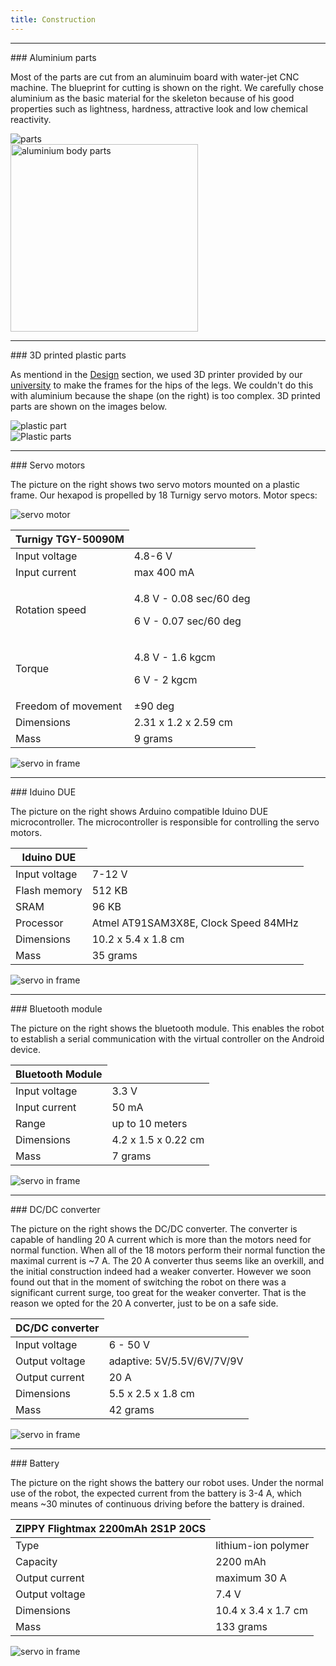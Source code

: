 ```yaml
---
title: Construction
---
```


<hr id="goals" class="featurette-divider">

<div class="row">
 
<div class="col-md-4">
### Aluminium parts

<p>
Most of the parts are cut from an aluminuim board with water-jet CNC machine. The blueprint for cutting is shown on the right. We carefully chose aluminium as the basic material for the skeleton because of his good properties such as lightness, hardness, attractive look and low chemical reactivity.
</p>
</div>

<div class="col-md-8">
<div class="row">
<div class="col-md-5">

<img class="img-responsive img-rounded" src="images/parts.png" alt="parts">
</div>
<div class="col-md-7">

<img class="img-responsive img-rounded" src="images/aluminium_body_plates.jpg" alt="aluminium body parts" width="300">
</div>
</div>
</div>

</div>


<hr id="goals" class="featurette-divider">

<div class="row">
 
<div class="col-md-4">
### 3D printed plastic parts

<p>
As mentiond in the <a href="/design.html">Design</a> section, we used 3D printer provided by our <a href="https://www.fer.unizg.hr">university</a> to make the frames for the hips of the legs. We couldn't do this with aluminium because the shape (on the right) is too complex. 3D printed parts are shown on the images below.
</p>
</div>

<div class="col-md-8">
<img class="img-responsive img-rounded" src="images/plastic_model.png" alt="">
<div class="row">
<div class="col-md-5">
<img class="img-responsive img-rounded" src="images/plastic.jpg" alt="plastic part">
</div>
<div class="col-md-7">
<img class="img-responsive img-rounded" src="images/plastic_parts.jpg" alt="Plastic parts">
</div>
</div>
</div>

</div>



<hr id="goals" class="featurette-divider">

<div class="row">
 
<div class="col-md-6">
### Servo motors 

<p>
The picture on the right shows two servo motors mounted on a plastic frame. Our hexapod is propelled by 18 Turnigy servo motors. Motor specs: 
</p>
<p>
<div class="row">
<div class="col-md-3">
<img class="img-responsive img-rounded" src="images/servo_motor.jpg" alt="servo motor">
</div>
<div class="col-md-9">
<table class="table table-striped table-hover ">
  <tbody>
   <thead>
   <th>Turnigy TGY-50090M </th>
   </thead>

   <tr class="success">
   <td>Input voltage</td>
   <td>4.8-6 V</td>
   </tr>
   <tr class="">
   <td>Input current</td>
   <td>max 400 mA</td>
   </tr>
   <tr class="success">
   <td>Rotation speed</td>
   <td><p>4.8 V - 0.08 sec/60 deg</p><p>6 V - 0.07 sec/60 deg</p></td>
   </tr>
   <tr class="">
   <td>Torque</td>
   <td><p>4.8 V - 1.6 kgcm</p><p>6 V - 2 kgcm</p></td>
   </tr>
   <tr class="success">
   <td>Freedom of movement</td>
   <td>&#177;90 deg</td>
   </tr>
   <tr class="">
   <td>Dimensions</td>
   <td>2.31 x 1.2 x 2.59 cm</td>
   </tr>
   </tr>
   <tr class="success">
   <td>Mass</td>
   <td>9 grams</td>
   </tr>

  </tbody>
</table> 

</div>
</div>
</p>
</div>

<div class="col-md-6" >
<img class="img-responsive img-rounded centre-img" src="images/servo.jpg" alt="servo in frame">
</div>

</div>

<hr id="goals" class="featurette-divider">

<div class="row">
 
<div class="col-md-6">
### Iduino DUE 

<p>
The picture on the right shows Arduino compatible Iduino DUE microcontroller. The microcontroller is responsible for controlling the servo motors. 
</p>
<p>
<div class="row">
<div class="col-md-9">
<table class="table table-striped table-hover ">
  <tbody>
   <thead>
   <th>  Iduino DUE</th>
   </thead>

   <tr class="success">
   <td>Input voltage</td>
   <td>7-12 V</td>
   </tr>
   <tr class="">
   <td>Flash memory</td>
   <td>512 KB</td>
   </tr>
   <tr class="success">
   <td>SRAM</td>
   <td>96 KB</td>
   </tr>
   <tr class="">
   <td>Processor</td>
   <td>Atmel  AT91SAM3X8E, Clock Speed  84MHz </td>
   </tr>
   <tr class="success">
   <td>Dimensions</td>
   <td>10.2 x 5.4 x 1.8 cm</td>
   </tr>
   </tr>
   <tr class="">
   <td>Mass</td>
   <td>35 grams</td>
   </tr>

  </tbody>
</table> 

</div>
</div>
</p>
</div>

<div class="col-md-6" >
<img class="img-responsive img-rounded centre-img" src="images/arduino.jpg" alt="servo in frame">
</div>

</div>



<hr id="goals" class="featurette-divider">

<div class="row">
 
<div class="col-md-6">
### Bluetooth module 

<p>
The picture on the right shows the bluetooth module. This enables the robot to establish a serial communication with the virtual controller on the Android device. 
</p>
<p>
<div class="row">
<div class="col-md-9">
<table class="table table-striped table-hover ">
  <tbody>
   <thead>
   <th>  Bluetooth Module</th>
   </thead>

   <tr class="success">
   <td>Input voltage</td>
   <td>3.3 V</td>
   </tr>
   <tr class="">
   <td>Input current</td>
   <td>50 mA</td>
   </tr>
   <tr class="success">
   <td>Range</td>
   <td>up to 10 meters</td>
   </tr>
   <tr class="">
   <td>Dimensions</td>
   <td>4.2 x 1.5 x 0.22 cm</td>
   </tr>
   </tr>
   <tr class="success">
   <td>Mass</td>
   <td>7 grams</td>
   </tr>

  </tbody>
</table> 

</div>
</div>
</p>
</div>

<div class="col-md-6" >
<img class="img-responsive img-rounded centre-img" src="images/bt_module.jpg" alt="servo in frame">
</div>

</div>


<hr id="goals" class="featurette-divider">

<div class="row">
 
<div class="col-md-8">
### DC/DC converter

<p>
The picture on the right shows the DC/DC converter. The converter is capable of handling 20 A current which is more than the motors need for normal function. When all of the 18 motors perform their normal function the maximal current is ~7 A. The 20 A converter thus seems like an overkill, and the initial construction indeed had a weaker converter. However we soon found out that in the moment of switching the robot on there was a significant current surge, too great for the weaker converter. That is the reason we opted for the 20 A converter, just to be on a safe side.
</p>
<p>
<div class="row">
<div class="col-md-8">
<table class="table table-striped table-hover ">
  <tbody>
   <thead>
   <th>DC/DC converter</th>
   </thead>

   <tr class="success">
   <td>Input voltage</td>
   <td>6 - 50 V</td>
   </tr>
   <tr class="">
   <td>Output voltage</td>
   <td>adaptive: 5V/5.5V/6V/7V/9V</td>
   </tr>
   <tr class="success">
   <td>Output current</td>
   <td>20 A</td>
   </tr>
   <tr class="">
   <td>Dimensions</td>
   <td>5.5 x 2.5 x 1.8 cm</td>
   </tr>
   </tr>
   <tr class="success">
   <td>Mass</td>
   <td>42 grams</td>
   </tr>

  </tbody>
</table> 

</div>
</div>
</p>
</div>

<div class="col-md-3" >
<img class="img-responsive img-rounded centre-img" src="images/ispravljac.jpg" alt="servo in frame">
</div>

</div>

<hr id="goals" class="featurette-divider">

<div class="row">
 
<div class="col-md-7">
### Battery

<p>
The picture on the right shows the battery our robot uses. Under the normal use of the robot, the expected current from the battery is 3-4 A, which means ~30 minutes of continuous driving before the battery is drained.
</p>
<p>
<div class="row">
<div class="col-md-7">
<table class="table table-striped table-hover ">
  <tbody>
   <thead>
   <th>ZIPPY Flightmax 2200mAh 2S1P 20CS</th>
   </thead>

   <tr class="success">
   <td>Type</td>
   <td>lithium-ion polymer</td>
   </tr>
   <tr class="">
   <td>Capacity</td>
   <td>2200 mAh</td>
   </tr>
   <tr class="success">
   <td>Output current</td>
   <td>maximum 30 A</td>
   </tr>
   
   <tr class="">
   <td>Output voltage</td>
   <td>7.4 V</td>
   </tr>

   <tr class="success">
   <td>Dimensions</td>
   <td>10.4 x 3.4 x 1.7 cm</td>
   </tr>
   </tr>
   <tr class="">
   <td>Mass</td>
   <td>133 grams</td>
   </tr>

  </tbody>
</table> 

</div>
</div>
</p>
</div>

<div class="col-md-5" >
<img class="img-responsive img-rounded centre-img" src="images/batt.jpg" alt="servo in frame">
</div>

</div>
<!--
<hr id="goals" class="featurette-divider">

<div class="row">
 
<div class="col-md-6">
### Section title 

<p>

</p>
</div>

<div class="col-md-6">
<img class="img-responsive img-rounded" src="" alt="">
</div>

</div>
-->
